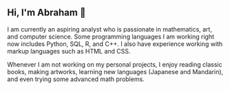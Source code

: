 ## Hi, I'm Abraham  👋

<!--
**eher90/eher90** is a ✨ _special_ ✨ repository because its `README.md` (this file) appears on your GitHub profile.

Here are some ideas to get you started:

- 🔭 I’m currently working on ...
- 🌱 I’m currently learning ...
- 👯 I’m looking to collaborate on ...
- 🤔 I’m looking for help with ...
- 💬 Ask me about ...
- 📫 How to reach me: ...
- 😄 Pronouns: ...
- ⚡ Fun fact: ...
-->

I am currently an aspiring analyst who is passionate in mathematics, art, and computer science. Some programming languages I am working right now includes Python, SQL, R, and C++. I also have experience working with markup languages such as HTML and CSS.

Whenever I am not working on my personal projects, I enjoy reading classic books, making artworks, learning new languages (Japanese and Mandarin), and even trying some advanced math problems.
